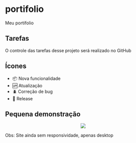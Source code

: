 # portifolio

Meu portifolio

## Tarefas 

O controle das tarefas desse projeto será realizado no GitHub

## Ícones

- :package: Nova funcionalidade
- :up: Atualização
- :beetle: Correção de bug
- :checkered_flag: Release

## Pequena demonstração

<P align="center">
    <img width="auto" height="auto" src="midia/web.gif">
</P>
Obs: Site ainda sem responsividade, apenas desktop
